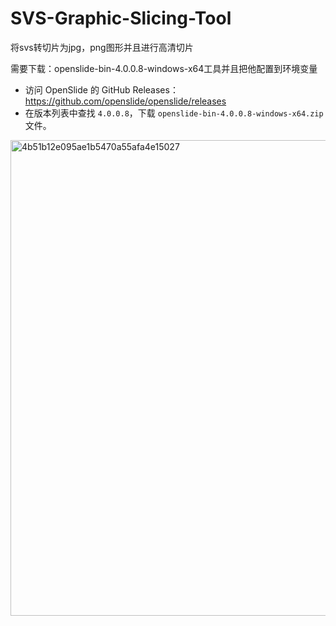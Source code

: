 # SVS-Graphic-Slicing-Tool



将svs转切片为jpg，png图形并且进行高清切片



需要下载：openslide-bin-4.0.0.8-windows-x64工具并且把他配置到环境变量





- 访问 OpenSlide 的 GitHub Releases：
   https://github.com/openslide/openslide/releases
- 在版本列表中查找 `4.0.0.8`，下载 `openslide-bin-4.0.0.8-windows-x64.zip` 文件。

 <img width="1055" height="761" alt="4b51b12e095ae1b5470a55afa4e15027" src="https://github.com/user-attachments/assets/3afea29e-7955-4b75-9824-33d886b77484" />

